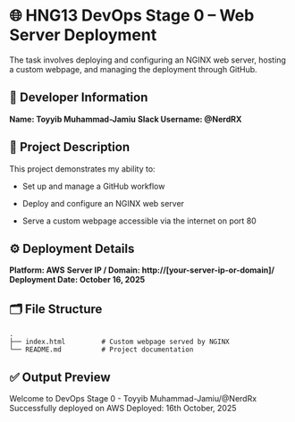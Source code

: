 # 🌐 HNG13 DevOps Stage 0 – Web Server Deployment

The task involves deploying and configuring an NGINX web server, hosting a custom webpage, and managing the deployment through GitHub.

## 👤 Developer Information

**Name: Toyyib Muhammad-Jamiu**
**Slack Username: @NerdRX**

## 🧠 Project Description

This project demonstrates my ability to:

- Set up and manage a GitHub workflow

- Deploy and configure an NGINX web server

- Serve a custom webpage accessible via the internet on port 80

## ⚙️ Deployment Details

**Platform: AWS**
**Server IP / Domain: http://[your-server-ip-or-domain]/**
**Deployment Date: October 16, 2025**

## 🗂️ File Structure

```
.
├── index.html         # Custom webpage served by NGINX
└── README.md          # Project documentation

```

## ✅ Output Preview

Welcome to DevOps Stage 0 - Toyyib Muhammad-Jamiu/@NerdRx
Successfully deployed on AWS
Deployed: 16th October, 2025

